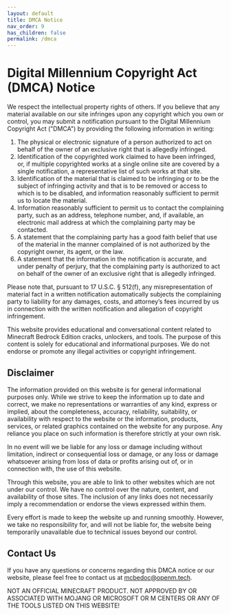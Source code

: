 ```yaml
---
layout: default
title: DMCA Notice
nav_order: 9
has_children: false
permalink: /dmca
---
```


# Digital Millennium Copyright Act (DMCA) Notice

We respect the intellectual property rights of others. If you believe that any material available on our site infringes upon any copyright which you own or control, you may submit a notification pursuant to the Digital Millennium Copyright Act ("DMCA") by providing the following information in writing:

1. The physical or electronic signature of a person authorized to act on behalf of the owner of an exclusive right that is allegedly infringed.
2. Identification of the copyrighted work claimed to have been infringed, or, if multiple copyrighted works at a single online site are covered by a single notification, a representative list of such works at that site.
3. Identification of the material that is claimed to be infringing or to be the subject of infringing activity and that is to be removed or access to which is to be disabled, and information reasonably sufficient to permit us to locate the material.
4. Information reasonably sufficient to permit us to contact the complaining party, such as an address, telephone number, and, if available, an electronic mail address at which the complaining party may be contacted.
5. A statement that the complaining party has a good faith belief that use of the material in the manner complained of is not authorized by the copyright owner, its agent, or the law.
6. A statement that the information in the notification is accurate, and under penalty of perjury, that the complaining party is authorized to act on behalf of the owner of an exclusive right that is allegedly infringed.

Please note that, pursuant to 17 U.S.C. § 512(f), any misrepresentation of material fact in a written notification automatically subjects the complaining party to liability for any damages, costs, and attorney’s fees incurred by us in connection with the written notification and allegation of copyright infringement.

This website provides educational and conversational content related to Minecraft Bedrock Edition cracks, unlockers, and tools. The purpose of this content is solely for educational and informational purposes. We do not endorse or promote any illegal activities or copyright infringement.

## Disclaimer

The information provided on this website is for general informational purposes only. While we strive to keep the information up to date and correct, we make no representations or warranties of any kind, express or implied, about the completeness, accuracy, reliability, suitability, or availability with respect to the website or the information, products, services, or related graphics contained on the website for any purpose. Any reliance you place on such information is therefore strictly at your own risk.

In no event will we be liable for any loss or damage including without limitation, indirect or consequential loss or damage, or any loss or damage whatsoever arising from loss of data or profits arising out of, or in connection with, the use of this website.

Through this website, you are able to link to other websites which are not under our control. We have no control over the nature, content, and availability of those sites. The inclusion of any links does not necessarily imply a recommendation or endorse the views expressed within them.

Every effort is made to keep the website up and running smoothly. However, we take no responsibility for, and will not be liable for, the website being temporarily unavailable due to technical issues beyond our control.

## Contact Us

If you have any questions or concerns regarding this DMCA notice or our website, please feel free to contact us at [mcbedoc@openm.tech](mailto:mcbedoc@openm.tech).

NOT AN OFFICIAL MINECRAFT PRODUCT. NOT APPROVED BY OR ASSOCIATED WITH MOJANG OR MICROSOFT OR M CENTERS OR ANY OF THE TOOLS LISTED ON THIS WEBSITE!
